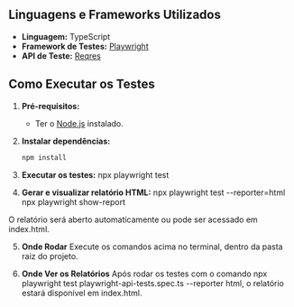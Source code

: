
## Linguagens e Frameworks Utilizados

- **Linguagem:** TypeScript
- **Framework de Testes:** [Playwright](https://playwright.dev/)
- **API de Teste:** [Reqres](https://reqres.in)

## Como Executar os Testes

1. **Pré-requisitos:**  
   - Ter o [Node.js](https://nodejs.org/) instalado.

2. **Instalar dependências:**  
   ```sh
   npm install

3. **Executar os testes:**
npx playwright test

4. **Gerar e visualizar relatório HTML:**
npx playwright test --reporter=html
npx playwright show-report

O relatório será aberto automaticamente ou pode ser acessado em index.html.

5. **Onde Rodar**
Execute os comandos acima no terminal, dentro da pasta raiz do projeto.

6. **Onde Ver os Relatórios**
Após rodar os testes com o comando npx playwright test playwright-api-tests.spec.ts --reporter html, o relatório estará disponível em index.html.
